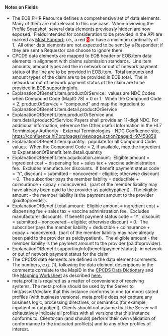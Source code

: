 <h4 class="x_MsoNormal">Notes on Fields</h4>
<ul>
<li class="x_MsoNormal">The EOB FHIR Resource defines a comprehensive set of data elements.&nbsp; Many of them are not relevant to this use case.&nbsp; When reviewing the Profile Snapshot, several data elements previously hidden are now exposed.&nbsp; Fields intended for consideration to be provided in the API are marked as <a href="3_General_Guidance.html#must-support">Must Support</a>; i.e., a red <span style="color: #ffffff; background-color: #ff0000;">S</span> or have a minimum cardinality of 1.&nbsp; All other data elements are not expected to be sent by a Responder; if they are sent a Requestor can choose to ignore them</li>
<li>CPCDS data elements are mapped to EOB header or EOB.item data elements in alignment with claims submission standards.&nbsp; Line item amounts, amount types and the in network or out of network payment status of the line are to be provided in EOB.item.&nbsp; Total amounts and amount types of the claim are to be provided in EOB.total.&nbsp; The in network or out of network payment status of the claim are to be provided in EOB.supportingInfo.</li>
<li>ExplanationOfBenefit.item.productOrService:&nbsp; values are NDC Codes when Compound Code (MapID 78) = 0 or 1.&nbsp; When the Compound Code = 2, productOrService = "compound" and map the ingredient to ExplanationOfBenefit.item.detail.productOrService</li>
<li>ExplanationOfBenefit.item.productOrService and item.detail.productOrService: Payers shall provide an 11-digit NDC.  For additional information, reference the Other useful Information in the HL7 Terminology Authority - External Terminologies - NDC Confluence site, <a href="https://confluence.hl7.org/pages/viewpage.action?pageId=97453858 ">https://confluence.hl7.org/pages/viewpage.action?pageId=97453858</a></li>
<li>ExplanationOfBenefit.item.quantity:&nbsp; populate for all Compound Code values.&nbsp; When the Compound Code = 2, if available, map the ingredient to ExplanationOfBenefit.item.detail.quantity</li>
<li>ExplanationOfBenefit.item.adjudication.amount: &nbsp;Eligible amount = ingredient cost + dispensing fee + sales tax + vaccine administration fee.&nbsp; Excludes manufacturer discounts.&nbsp; If benefit payment status code = 'Y', discount = submitted &ndash; noncovered &ndash; eligible; otherwise discount = 0.&nbsp; The subscriber pays the member liability = deductible + coinsurance + copay + noncovered.&nbsp; (part of the member liability may have already been paid to the provider as paidbypatient).&nbsp; The eligible amount - the member liability is the payment amount to the provider (paidtoprovider).&nbsp;</li>
<li>ExplanationOfBenefit.total.amount:&nbsp; Eligible amount = ingredient cost + dispensing fee + sales tax + vaccine administration fee.&nbsp; Excludes manufacturer discounts.&nbsp; If benefit payment status code = 'Y', discount = submitted &ndash; noncovered &ndash; eligible; otherwise discount = 0.&nbsp; The subscriber pays the member liability = deductible + coinsurance + copay + noncovered.&nbsp; (part of the member liability may have already been paid to the provider as paidbypatient).&nbsp; The eligible amount - the member liability is the payment amount to the provider (paidtoprovider).&nbsp;</li>
<li>ExplanationOfBenefit.supportingInfo[benefitpaymentstatus]:&nbsp; in network or out of network payment status for the claim</li>
<li class="x_MsoNormal">The CPCDS data elements are defined in the data element comments.&nbsp; The numbers, e.g. (1), following the data element descriptions in the comments correlate to the MapID in the&nbsp;<a href="CPCDSDataDictionary.docx" >CPCDS Data Dictionary</a>&nbsp;and the&nbsp;<a href="CPCDStoFHIRProfilesMapping.xlsx">Mapping Worksheet</a>&nbsp;as described&nbsp;<a href="4_Common_Payer_Consumer_Data_Set.html">here.</a></li>
<li class="x_MsoNormal">meta.profile is required as a matter of convenience of receiving systems. The meta.profile should be used by the Server to hint/assert/declare that this instance conforms to one (or more) stated profiles (with business versions). meta.profile does not capture any business logic, processing directives, or semantics (for example, inpatient or outpatient). Clients should not assume that the Server will exhaustively indicate all profiles with all versions that this instance conforms to. Clients can (and should) perform their own validation of conformance to the indicated profile(s) and to any other profiles of interest.</li>
</ul>